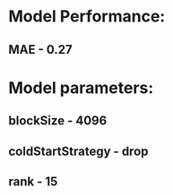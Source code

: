 # Model Performance: 
## MAE - 0.27
# Model parameters:
## blockSize - 4096
## coldStartStrategy - drop
## rank - 15

